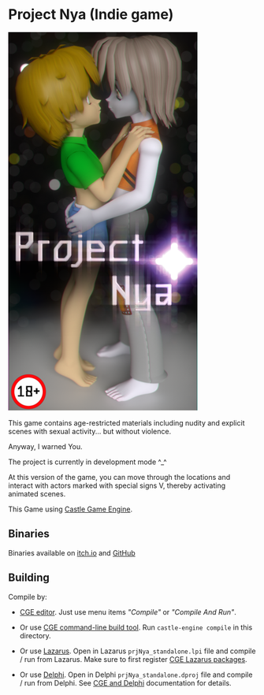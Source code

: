 # Project Nya (Indie game)

![Nya Title](./data/loading/cover.png)

This game contains age-restricted materials including nudity and explicit scenes with sexual activity... but without violence.

Anyway, I warned You.

The project is currently in development mode ^_^

At this version of the game, you can move through the locations and interact with actors marked with special signs V, thereby activating animated scenes.

This Game using [Castle Game Engine](https://castle-engine.io/).

## Binaries

Binaries available on [itch.io](https://serufuyua.itch.io/project-nya) and [GitHub](https://github.com/SerufuYua/project_nya/releases)

## Building

Compile by:

- [CGE editor](https://castle-engine.io/editor). Just use menu items _"Compile"_ or _"Compile And Run"_.

- Or use [CGE command-line build tool](https://castle-engine.io/build_tool). Run `castle-engine compile` in this directory.

- Or use [Lazarus](https://www.lazarus-ide.org/). Open in Lazarus `prjNya_standalone.lpi` file and compile / run from Lazarus. Make sure to first register [CGE Lazarus packages](https://castle-engine.io/lazarus).

- Or use [Delphi](https://www.embarcadero.com/products/Delphi). Open in Delphi `prjNya_standalone.dproj` file and compile / run from Delphi. See [CGE and Delphi](https://castle-engine.io/delphi) documentation for details.